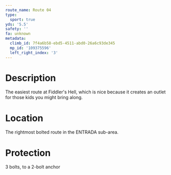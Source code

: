 ```yaml
---
route_name: Route 04
type:
  sport: true
yds: '5.5'
safety: ''
fa: unknown
metadata:
  climb_id: 7f4a6b58-ebd5-4511-abd0-26a6c93de345
  mp_id: '109375596'
  left_right_index: '3'
---
```

# Description
The easiest route at Fiddler's Hell, which is nice because it creates an outlet for those kids you might bring along.

# Location
The rightmost bolted route in the ENTRADA sub-area.

# Protection
3 bolts, to a 2-bolt anchor
